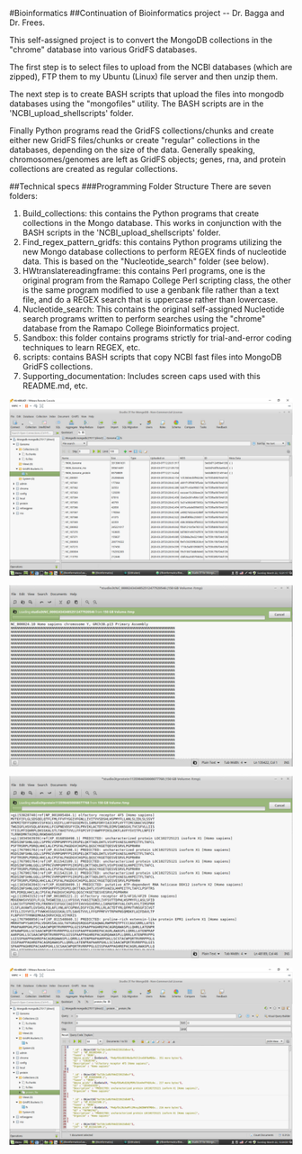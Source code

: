 #Bioinformatics
##Continuation of Bioinformatics project -- Dr. Bagga and Dr. Frees.

This self-assigned project is to convert the MongoDB collections in the "chrome" database into various GridFS databases.

The first step is to select files to upload from the NCBI databases (which are zipped), FTP them to my Ubuntu (Linux) file server and then unzip them.

The next step is to create BASH scripts that upload the files into mongodb databases using the "mongofiles" utility. The BASH scripts are in the 'NCBI_upload_shellscripts' folder.

Finally Python programs read the GridFS collections/chunks and create either new GridFS files/chunks or create "regular" collections in the databases, depending on the size of the data. Generally speaking, chromosomes/genomes are left as GridFS objects;  genes, rna, and protein collections are created as regular collections.

##Technical specs
###Programming Folder Structure
There are seven folders:
1. Build_collections: this contains the Python programs that create collections in the Mongo database. This works in conjunction with the BASH scripts in the 'NCBI_upload_shellscripts' folder.
2. Find_regex_pattern_gridfs: this contains Python programs utilizing the new Mongo database collections to perform REGEX finds of nucleotide data. This is based on the "Nucleotide_search" folder (see below).
3. HWtranslatereadingframe: this contains Perl programs, one is the original program from the Ramapo College Perl scripting class, the other is the same program modified to use a genbank file rather than a text file, and do a REGEX search that is uppercase rather than lowercase.
4. Nucleotide_search: This contains the original self-assigned Nucleotide search programs written to perform searches using the "chrome" database from the Ramapo College Bioinformatics project.
5. Sandbox: this folder contains programs strictly for trial-and-error coding techniques to learn REGEX, etc.
6. scripts: contains BASH scripts that copy NCBI fast files into MongoDB GridFS collections.
7. Supporting_documentation: Includes screen caps used with this README.md, etc.


![Screen cap of Studio 3T](./Supporting_documentation/Bioinformatics_2020-03-22_13-31-28.jpg)

![Screen cap of Studio 3T](./Supporting_documentation/Bioinformatics_2020-03-22_13-33-17.jpg)

![Screen cap of Studio 3T](./Supporting_documentation/Bioinformatics_2020-03-22_13-34-24.jpg)

![Screen cap of Studio 3T](./Supporting_documentation/Bioinformatics_2020-03-22_13-35-08.jpg)
